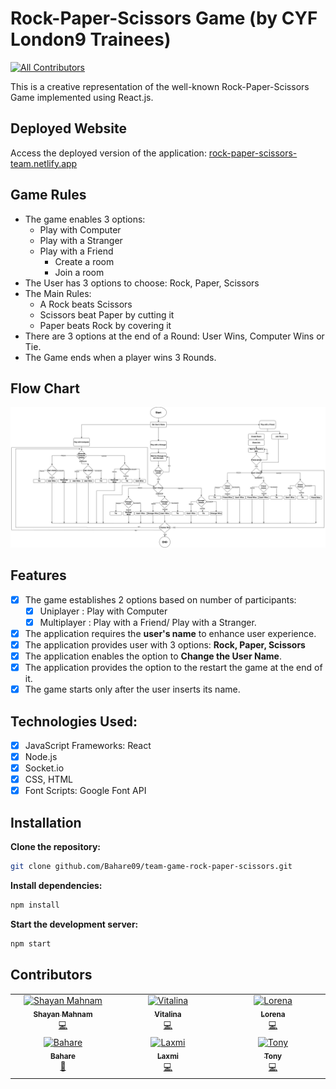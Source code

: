 # Rock-Paper-Scissors Game (by CYF London9 Trainees)

<!-- ALL-CONTRIBUTORS-BADGE:START - Do not remove or modify this section -->

[![All Contributors](https://img.shields.io/badge/all_contributors-6-orange.svg?style=flat-square)](#contributors-)

<!-- ALL-CONTRIBUTORS-BADGE:END -->

This is a creative representation of the well-known Rock-Paper-Scissors Game implemented using React.js.

## Deployed Website

Access the deployed version of the application: <a href="https://rock-paper-scissors-team.netlify.app/">rock-paper-scissors-team.netlify.app</a>

## Game Rules

- The game enables 3 options:
  - Play with Computer
  - Play with a Stranger
  - Play with a Friend
    - Create a room
    - Join a room
- The User has 3 options to choose: Rock, Paper, Scissors
- The Main Rules:
  - A Rock beats Scissors
  - Scissors beat Paper by cutting it
  - Paper beats Rock by covering it
- There are 3 options at the end of a Round: User Wins, Computer Wins or Tie.
- The Game ends when a player wins 3 Rounds.

## Flow Chart

<img src="Flowchart.jpg" alt='flowchart'/>

## Features

- [x] The game establishes 2 options based on number of participants:
  - [x] Uniplayer : Play with Computer
  - [x] Multiplayer : Play with a Friend/ Play with a Stranger.
- [x] The application requires the <b>user's name</b> to enhance user experience.
- [x] The application provides user with 3 options: <b>Rock, Paper, Scissors</b>
- [x] The application enables the option to <b>Change the User Name</b>.
- [x] The application provides the option to the restart the game at the end of it.
- [x] The game starts only after the user inserts its name.

## Technologies Used:

- [x] JavaScript Frameworks: React
- [x] Node.js
- [x] Socket.io
- [x] CSS, HTML
- [x] Font Scripts: Google Font API

## Installation

**Clone the repository:**

```bash
git clone github.com/Bahare09/team-game-rock-paper-scissors.git
```

**Install dependencies:**

```bash
npm install
```

**Start the development server:**

```bash
npm start
```

## Contributors

<!-- ALL-CONTRIBUTORS-LIST:START - Do not remove or modify this section -->
<!-- prettier-ignore-start -->
<!-- markdownlint-disable -->
<table>
  <tbody>
    <tr>
     <td align="center" valign="top" width="14.28%"><a href="https://shayanmahnam.netlify.app"><img src="https://avatars.githubusercontent.com/u/95313895?v=4?s=100" width="100px;" alt="Shayan Mahnam"/><br /><sub><b>Shayan Mahnam</b></sub></a><br /><a href="#projectManagement-ShayanMahnam" title="FrontEnd">💻</a></td>
       <td align="center" valign="top" width="14.28%"><a href="https://github.com/VitalinaKuzmenko"><img src="https://avatars.githubusercontent.com/u/91835307?v=4" width="100px;" alt="Vitalina"/><br /><sub><b>Vitalina</b></sub></a><br /><a href="https://github.com/Bahare09/team-game-rock-paper-scissors/commits?author=VitalinaKuzmenko" title="Code">💻</a> </td>
      <td align="center" valign="top" width="14.28%"><a href="https://github.com/LorenaCapraru"><img src="https://avatars.githubusercontent.com/u/108892538?v=4" width="100px;" alt="Lorena"/><br /><sub><b>Lorena</b></sub></a><br /><a href="https://github.com/Bahare09/team-game-rock-paper-scissors/commits?author=LorenaCapraru" title="Code">💻</a></td>
       </tr>
    <tr>
      <td align="center" valign="top" width="14.28%"><a href="https://github.com/Bahare09"><img src="https://avatars.githubusercontent.com/u/108987748?v=4" width="100px;" alt="Bahare"/><br /><sub><b>Bahare</b></sub></a><br /><a href="https://github.com/Bahare09/team-game-rock-paper-scissors/commits?author=Bahare09" title="Code">📆</a></td>
        <td align="center" valign="top" width="14.28%"><a href="https://github.com/laxmikckarki"><img src="https://avatars.githubusercontent.com/u/108900563?v=4" width="100px;" alt="Laxmi"/><br /><sub><b>Laxmi</b></sub></a><br /><a href="https://github.com/Bahare09/team-game-rock-paper-scissors/commits?author=laxmikckarki" title="Code">💻</a></td>
        <td align="center" valign="top" width="14.28%"><a href="https://github.com/Tony-devops"><img src="https://avatars.githubusercontent.com/u/111275895?v=4" width="100px;" alt="Tony"/><br /><sub><b>Tony</b></sub></a><br /><a href="https://github.com/Bahare09/team-game-rock-paper-scissors/commits?author=Tony-devops" title="Code">💻</a> </td>
        </tr>
  </tbody>
</table>

<!-- markdownlint-restore -->
<!-- prettier-ignore-end -->

<!-- ALL-CONTRIBUTORS-LIST:END -->
<!-- markdownlint-disable -->

<!-- markdownlint-restore -->
<!-- prettier-ignore-end -->

<!-- ALL-CONTRIBUTORS-LIST:END -->

